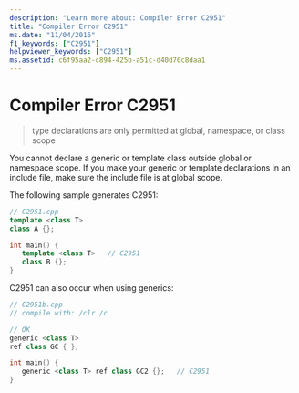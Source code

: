 ```yaml
---
description: "Learn more about: Compiler Error C2951"
title: "Compiler Error C2951"
ms.date: "11/04/2016"
f1_keywords: ["C2951"]
helpviewer_keywords: ["C2951"]
ms.assetid: c6f95aa2-c894-425b-a51c-d40d70c8daa1
---
```

# Compiler Error C2951

> type declarations are only permitted at global, namespace, or class scope

You cannot declare a generic or template class outside global or namespace scope. If you make your generic or template declarations in an include file, make sure the include file is at global scope.

The following sample generates C2951:

```cpp
// C2951.cpp
template <class T>
class A {};

int main() {
   template <class T>   // C2951
   class B {};
}
```

C2951 can also occur when using generics:

```cpp
// C2951b.cpp
// compile with: /clr /c

// OK
generic <class T>
ref class GC { };

int main() {
   generic <class T> ref class GC2 {};   // C2951
}
```
